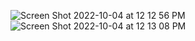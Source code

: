 
![Screen Shot 2022-10-04 at 12 12 56 PM](https://user-images.githubusercontent.com/47125889/193892491-b6ee282f-1933-4ada-8c4b-e913229cc2aa.png)
![Screen Shot 2022-10-04 at 12 13 08 PM](https://user-images.githubusercontent.com/47125889/193892531-da1d1593-621e-4e2b-b8df-d697c9bce065.png)

